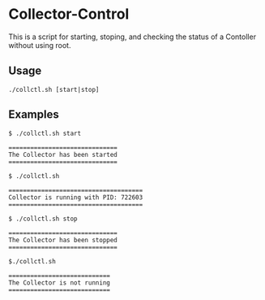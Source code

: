 # Collector-Control

This is a script for starting, stoping, and checking the status of a Contoller without using root.

## Usage

```
./collctl.sh [start|stop]
```

## Examples
```
$ ./collctl.sh start

==============================
The Collector has been started
==============================

$ ./collctl.sh

=====================================
Collector is running with PID: 722603
=====================================

$ ./collctl.sh stop

==============================
The Collector has been stopped
==============================

$./collctl.sh

============================
The Collector is not running
============================
```
